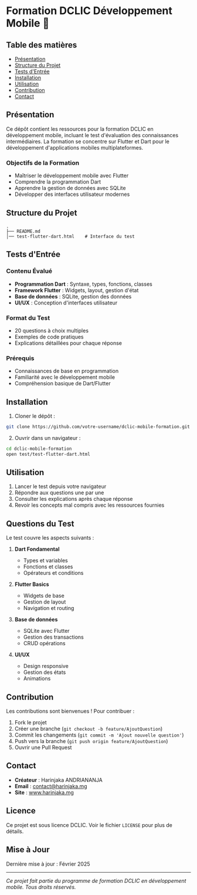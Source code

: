 # Formation DCLIC Développement Mobile 📱

## Table des matières
- [Présentation](#présentation)
- [Structure du Projet](#structure-du-projet)
- [Tests d'Entrée](#tests-dentrée)
- [Installation](#installation)
- [Utilisation](#utilisation)
- [Contribution](#contribution)
- [Contact](#contact)

## Présentation

Ce dépôt contient les ressources pour la formation DCLIC en développement mobile, incluant le test d'évaluation des connaissances intermédiaires. La formation se concentre sur Flutter et Dart pour le développement d'applications mobiles multiplateformes.

### Objectifs de la Formation
- Maîtriser le développement mobile avec Flutter
- Comprendre la programmation Dart
- Apprendre la gestion de données avec SQLite
- Développer des interfaces utilisateur modernes

## Structure du Projet

```
.
├── README.md
│── test-flutter-dart.html    # Interface du test
```

## Tests d'Entrée

### Contenu Évalué
- **Programmation Dart** : Syntaxe, types, fonctions, classes
- **Framework Flutter** : Widgets, layout, gestion d'état
- **Base de données** : SQLite, gestion des données
- **UI/UX** : Conception d'interfaces utilisateur

### Format du Test
- 20 questions à choix multiples
- Exemples de code pratiques
- Explications détaillées pour chaque réponse

### Prérequis
- Connaissances de base en programmation
- Familiarité avec le développement mobile
- Compréhension basique de Dart/Flutter

## Installation

1. Cloner le dépôt :
```bash
git clone https://github.com/votre-username/dclic-mobile-formation.git
```

2. Ouvrir dans un navigateur :
```bash
cd dclic-mobile-formation
open test/test-flutter-dart.html
```

## Utilisation

1. Lancer le test depuis votre navigateur
2. Répondre aux questions une par une
3. Consulter les explications après chaque réponse
4. Revoir les concepts mal compris avec les ressources fournies

## Questions du Test

Le test couvre les aspects suivants :

1. **Dart Fondamental**
   - Types et variables
   - Fonctions et classes
   - Opérateurs et conditions

2. **Flutter Basics**
   - Widgets de base
   - Gestion de layout
   - Navigation et routing

3. **Base de données**
   - SQLite avec Flutter
   - Gestion des transactions
   - CRUD opérations

4. **UI/UX**
   - Design responsive
   - Gestion des états
   - Animations

## Contribution

Les contributions sont bienvenues ! Pour contribuer :

1. Fork le projet
2. Créer une branche (`git checkout -b feature/AjoutQuestion`)
3. Commit les changements (`git commit -m 'Ajout nouvelle question'`)
4. Push vers la branche (`git push origin feature/AjoutQuestion`)
5. Ouvrir une Pull Request

## Contact

- **Créateur** : Harinjaka ANDRIANANJA
- **Email** : contact@harinjaka.mg
- **Site** : www.harinjaka.mg

## Licence

Ce projet est sous licence DCLIC. Voir le fichier `LICENSE` pour plus de détails.

## Mise à Jour

Dernière mise à jour : Février 2025

---

*Ce projet fait partie du programme de formation DCLIC en développement mobile. Tous droits réservés.*
